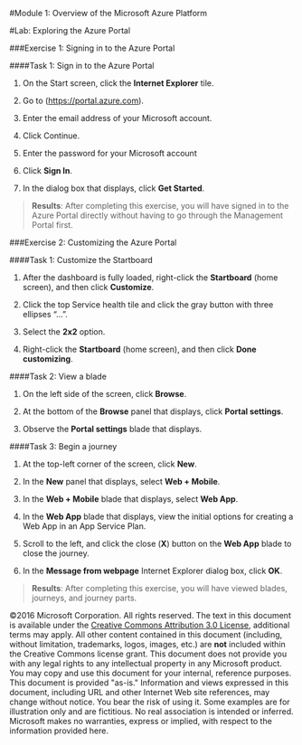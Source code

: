 #Module 1: Overview of the Microsoft Azure Platform

#Lab: Exploring the Azure Portal

###Exercise 1: Signing in to the Azure Portal

####Task 1: Sign in to the Azure Portal

1.	On the Start screen, click the **Internet Explorer** tile.

2.	Go to (https://portal.azure.com).

3.	Enter the email address of your Microsoft account.

4.	Click Continue.

5.	Enter the password for your Microsoft account

6.	Click **Sign In**.

7.	In the dialog box that displays, click **Get Started**.

>**Results**: After completing this exercise, you will have signed in to the Azure Portal directly without having to go through the Management Portal first.

###Exercise 2: Customizing the Azure Portal

####Task 1: Customize the Startboard

1.	After the dashboard is fully loaded, right-click the **Startboard** (home screen), and then click **Customize**.

2.	Click the top Service health tile and click the gray button with three ellipses “…”.

3.	Select the **2x2** option.

4.	Right-click the **Startboard** (home screen), and then click **Done customizing**.

####Task 2: View a blade

1.	On the left side of the screen, click **Browse**.

2.	At the bottom of the **Browse** panel that displays, click **Portal settings**.

3.	Observe the **Portal settings** blade that displays.

####Task 3: Begin a journey

1.	At the top-left corner of the screen, click **New**.

2.  In the **New** panel that displays, select **Web + Mobile**.

3.  In the **Web + Mobile** blade that displays, select **Web App**.

4.  In the **Web App** blade that displays, view the initial options for creating a Web App in an App Service Plan.

5.  Scroll to the left, and click the close (**X**) button on the **Web App** blade to close the journey.

6.	In the **Message from webpage** Internet Explorer dialog box, click **OK**.

> **Results**: After completing this exercise, you will have viewed blades, journeys, and journey parts.

©2016 Microsoft Corporation. All rights reserved.  The text in this document is available under the [Creative Commons Attribution 3.0 License](https://creativecommons.org/licenses/by/3.0/legalcode "Creative Commons Attribution 3.0 License"), additional terms may apply.  All other content contained in this document (including, without limitation, trademarks, logos, images, etc.) are **not** included within the Creative Commons license grant.  This document does not provide you with any legal rights to any intellectual property in any Microsoft product. You may copy and use this document for your internal, reference purposes.  
This document is provided "as-is." Information and views expressed in this document, including URL and other Internet Web site references, may change without notice. You bear the risk of using it. Some examples are for illustration only and are fictitious. No real association is intended or inferred. Microsoft makes no warranties, express or implied, with respect to the information provided here.  

